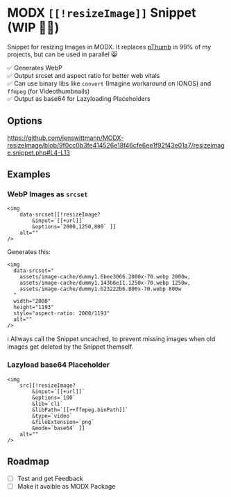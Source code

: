 # MODX `[[!resizeImage]]` Snippet (WIP 🧑‍🏭)

Snippet for resizing Images in MODX. It replaces [pThumb](https://github.com/modxcms/pThumb) in 99% of my projects, but can be used in parallel 😸

✅ Generates WebP  
✅ Output srcset and aspect ratio for better web vitals  
✅ Can use binary libs like `convert` (Imagine workaround on IONOS) and `ffmpeg` (for Videothumbnails)  
✅ Output as base64 for Lazyloading Placeholders

## Options

https://github.com/jenswittmann/MODX-resizeImage/blob/9f0cc0b3fe414526e18f46cfe6ee1f92f43e01a7/resizeimage.snippet.php#L4-L13

## Examples

### WebP Images as `srcset`

```
<img
    data-srcset[[!resizeImage?
        &input=`[[+url]]`
        &options=`2000,1250,800` ]]
    alt=""
/>
```

Generates this:

```
<img
  data-srcset="
    assets/image-cache/dummy1.6bee3066.2000x-70.webp 2000w,
    assets/image-cache/dummy1.143b6e11.1250x-70.webp 1250w,
    assets/image-cache/dummy1.b23222b6.800x-70.webp 800w
  "
  width="2000"
  height="1193"
  style="aspect-ratio: 2000/1193"
  alt=""
/>
```

ℹ️ Allways call the Snippet uncached, to prevent missing images when old images get deleted by the Snippet themself.

### Lazyload base64 Placeholder

```
<img
    src[[!resizeImage?
        &input=`[[+url]]`
        &options=`100`
        &lib=`cli`                    
        &libPath=`[[++ffmpeg.binPath]]`
        &type=`video`
        &fileExtension=`png`
        &mode=`base64` ]]
    alt=""
/>
```

## Roadmap

- [ ] Test and get Feedback
- [ ] Make it avaible as MODX Package
